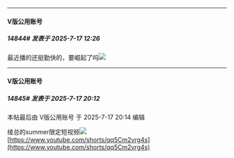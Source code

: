 ﻿
*****

####  V版公用账号  
##### 14844#       发表于 2025-7-17 12:26

最近播的还挺勤快的，要崛起了吗<img src="https://static.stage1st.com/image/smiley/face2017/037.png" referrerpolicy="no-referrer">


*****

####  V版公用账号  
##### 14845#       发表于 2025-7-17 20:12

 本帖最后由 V版公用账号 于 2025-7-17 20:14 编辑 

绫总的summer限定短视频<img src="https://static.stage1st.com/image/smiley/face2017/033.png" referrerpolicy="no-referrer">
[https://www.youtube.com/shorts/qq5Cm2vrg4s](https://www.youtube.com/shorts/qq5Cm2vrg4s)

